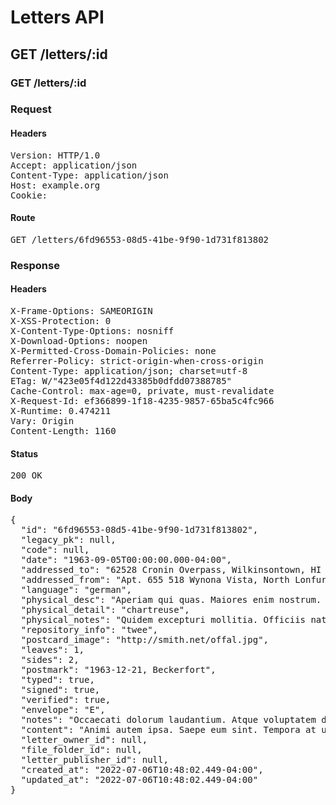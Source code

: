 # Letters API

## GET /letters/:id

### GET /letters/:id
### Request

#### Headers

<pre>Version: HTTP/1.0
Accept: application/json
Content-Type: application/json
Host: example.org
Cookie: </pre>

#### Route

<pre>GET /letters/6fd96553-08d5-41be-9f90-1d731f813802</pre>

### Response

#### Headers

<pre>X-Frame-Options: SAMEORIGIN
X-XSS-Protection: 0
X-Content-Type-Options: nosniff
X-Download-Options: noopen
X-Permitted-Cross-Domain-Policies: none
Referrer-Policy: strict-origin-when-cross-origin
Content-Type: application/json; charset=utf-8
ETag: W/&quot;423e05f4d122d43385b0dfdd07388785&quot;
Cache-Control: max-age=0, private, must-revalidate
X-Request-Id: ef366899-1f18-4235-9857-65ba5c4fc966
X-Runtime: 0.474211
Vary: Origin
Content-Length: 1160</pre>

#### Status

<pre>200 OK</pre>

#### Body

<pre>{
  "id": "6fd96553-08d5-41be-9f90-1d731f813802",
  "legacy_pk": null,
  "code": null,
  "date": "1963-09-05T00:00:00.000-04:00",
  "addressed_to": "62528 Cronin Overpass, Wilkinsontown, HI 03281",
  "addressed_from": "Apt. 655 518 Wynona Vista, North Lonfurt, TN 28489-1496",
  "language": "german",
  "physical_desc": "Aperiam qui quas. Maiores enim nostrum. Voluptatem ullam enim.",
  "physical_detail": "chartreuse",
  "physical_notes": "Quidem excepturi mollitia. Officiis natus ea. Et et magnam.",
  "repository_info": "twee",
  "postcard_image": "http://smith.net/offal.jpg",
  "leaves": 1,
  "sides": 2,
  "postmark": "1963-12-21, Beckerfort",
  "typed": true,
  "signed": true,
  "verified": true,
  "envelope": "E",
  "notes": "Occaecati dolorum laudantium. Atque voluptatem deserunt. Tempora voluptatem et.",
  "content": "Animi autem ipsa. Saepe eum sint. Tempora at ut. Libero dicta a. Dignissimos cum molestias. Rerum voluptatem earum. Maiores nemo eligendi. Facilis aliquam dolorem. Iste omnis occaecati. Perspiciatis est similique. Rerum quasi ut. Eius ipsam quia.",
  "letter_owner_id": null,
  "file_folder_id": null,
  "letter_publisher_id": null,
  "created_at": "2022-07-06T10:48:02.449-04:00",
  "updated_at": "2022-07-06T10:48:02.449-04:00"
}</pre>
